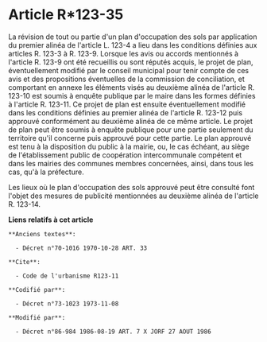 # Article R*123-35

La révision de tout ou partie d'un plan d'occupation des sols par application du premier alinéa de l'article L. 123-4 a lieu
dans les conditions définies aux articles R. 123-3 à R. 123-9.    Lorsque les avis ou accords mentionnés à l'article R. 123-9
ont été recueillis ou sont réputés acquis, le projet de plan, éventuellement modifié par le conseil municipal pour tenir
compte de ces avis et des propositions éventuelles de la commission de conciliation, et comportant en annexe les éléments
visés au deuxième alinéa de l'article R. 123-10 est soumis à enquête publique par le maire dans les formes définies à
l'article R. 123-11.    Ce projet de plan est ensuite éventuellement modifié dans les conditions définies au premier alinéa
de l'article R. 123-12 puis approuvé conformément au deuxième alinéa de ce même article.    Le projet de plan peut être
soumis à enquête publique pour une partie seulement du territoire qu'il concerne puis approuvé pour cette partie.    Le plan
approuvé est tenu à la disposition du public à la mairie, ou, le cas échéant, au siège de l'établissement public de
coopération intercommunale compétent et dans les mairies des communes membres concernées, ainsi, dans tous les cas, qu'à la
préfecture.

Les lieux où le plan d'occupation des sols approuvé peut être consulté font l'objet des mesures de publicité mentionnées au
deuxième alinéa de l'article R. 123-14.

**Liens relatifs à cet article**

	**Anciens textes**:

	  - Décret n°70-1016 1970-10-28 ART. 33

	**Cite**:

	  - Code de l'urbanisme R123-11

	**Codifié par**:

	  - Décret n°73-1023 1973-11-08

	**Modifié par**:

	  - Décret n°86-984 1986-08-19 ART. 7 X JORF 27 AOUT 1986

